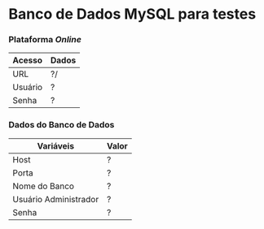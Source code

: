 # Banco de Dados MySQL para testes

### Plataforma _Online_

|Acesso|Dados|
|---|---|
|URL|?/|
|Usuário|?|
|Senha|?|

### Dados do Banco de Dados

|Variáveis|Valor|
|---|---|
|Host|?|
|Porta|?|
|Nome do Banco|?|
|Usuário Administrador|?|
|Senha|?|